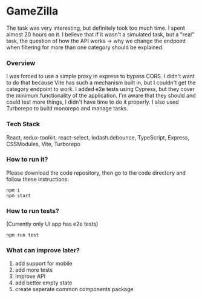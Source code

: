 # GameZilla
The task was very interesting, but definitely took too much time. I spent almost 20 hours on it. I believe that if it wasn't a simulated task, but a "real" task, the question of how the API works -> why we change the endpoint when filtering for more than one category should be explained.

### Overview
I was forced to use a simple proxy in express to bypass CORS. I didn't want to do that because Vite has such a mechanism built in, but I couldn't get the category endpoint to work.
I added e2e tests using Cypress, but they cover the minimum functionality of the application. I'm aware that they should and could test more things, I didn't have time to do it properly.
I also used Turborepo to build monorepo and manage tasks.

### Tech Stack
React, redux-toolkit, react-select, lodash.debounce, TypeScript, Express, CSSModules, Vite, Turborepo

### How to run it?
Please download the code repository, then go to the code directory and follow these instructions:
```
npm i
npm start
```

### How to run tests?
(Currently only UI app has e2e tests)
```
npm run test
```

### What can improve later? 
1. add support for mobile
2. add more tests
3. improve API
4. add better empty state
5. create seperate common components package

